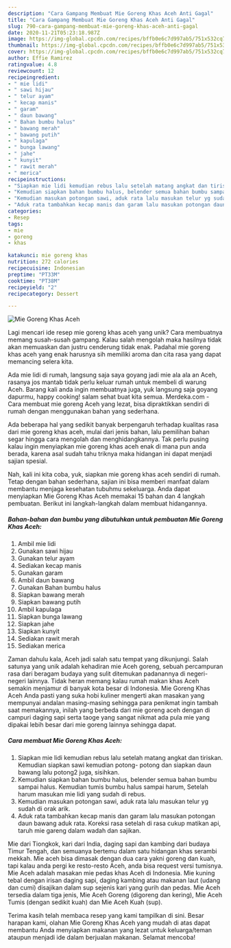 ```yaml
---
description: "Cara Gampang Membuat Mie Goreng Khas Aceh Anti Gagal"
title: "Cara Gampang Membuat Mie Goreng Khas Aceh Anti Gagal"
slug: 790-cara-gampang-membuat-mie-goreng-khas-aceh-anti-gagal
date: 2020-11-21T05:23:18.987Z
image: https://img-global.cpcdn.com/recipes/bffb0e6c7d997ab5/751x532cq70/mie-goreng-khas-aceh-foto-resep-utama.jpg
thumbnail: https://img-global.cpcdn.com/recipes/bffb0e6c7d997ab5/751x532cq70/mie-goreng-khas-aceh-foto-resep-utama.jpg
cover: https://img-global.cpcdn.com/recipes/bffb0e6c7d997ab5/751x532cq70/mie-goreng-khas-aceh-foto-resep-utama.jpg
author: Effie Ramirez
ratingvalue: 4.8
reviewcount: 12
recipeingredient:
- " mie lidi"
- " sawi hijau"
- " telur ayam"
- " kecap manis"
- " garam"
- " daun bawang"
- " Bahan bumbu halus"
- " bawang merah"
- " bawang putih"
- " kapulaga"
- " bunga lawang"
- " jahe"
- " kunyit"
- " rawit merah"
- " merica"
recipeinstructions:
- "Siapkan mie lidi kemudian rebus lalu setelah matang angkat dan tiriskan. Kemudian siapkan sawi kemudian potong- potong dan siapkan daun bawang lalu potong2 juga, sisihkan."
- "Kemudian siapkan bahan bumbu halus, belender semua bahan bumbu sampai halus. Kemudian tumis bumbu halus sampai harum, Setelah harum masukan mie lidi yang sudah di rebus."
- "Kemudian masukan potongan sawi, aduk rata lalu masukan telur yg sudah di orak arik."
- "Aduk rata tambahkan kecap manis dan garam lalu masukan potongan daun bawang aduk rata. Koreksi rasa setelah di rasa cukup matikan api, taruh mie gareng dalam wadah dan sajikan."
categories:
- Resep
tags:
- mie
- goreng
- khas

katakunci: mie goreng khas 
nutrition: 272 calories
recipecuisine: Indonesian
preptime: "PT33M"
cooktime: "PT38M"
recipeyield: "2"
recipecategory: Dessert

---
```



![Mie Goreng Khas Aceh](https://img-global.cpcdn.com/recipes/bffb0e6c7d997ab5/751x532cq70/mie-goreng-khas-aceh-foto-resep-utama.jpg)

Lagi mencari ide resep mie goreng khas aceh yang unik? Cara membuatnya memang susah-susah gampang. Kalau salah mengolah maka hasilnya tidak akan memuaskan dan justru cenderung tidak enak. Padahal mie goreng khas aceh yang enak harusnya sih memiliki aroma dan cita rasa yang dapat memancing selera kita.

Ada mie lidi di rumah, langsung saja saya goyang jadi mie ala ala an Aceh, rasanya jos mantab tidak perlu keluar rumah untuk membeli di warung Aceh. Barang kali anda ingin membuatnya juga, yuk langsung saja goyang dapurmu, happy cooking! salam sehat buat kita semua. Merdeka.com - Cara membuat mie goreng Aceh yang lezat, bisa dipraktikkan sendiri di rumah dengan menggunakan bahan yang sederhana.

Ada beberapa hal yang sedikit banyak berpengaruh terhadap kualitas rasa dari mie goreng khas aceh, mulai dari jenis bahan, lalu pemilihan bahan segar hingga cara mengolah dan menghidangkannya. Tak perlu pusing kalau ingin menyiapkan mie goreng khas aceh enak di mana pun anda berada, karena asal sudah tahu triknya maka hidangan ini dapat menjadi sajian spesial.


Nah, kali ini kita coba, yuk, siapkan mie goreng khas aceh sendiri di rumah. Tetap dengan bahan sederhana, sajian ini bisa memberi manfaat dalam membantu menjaga kesehatan tubuhmu sekeluarga. Anda dapat menyiapkan Mie Goreng Khas Aceh memakai 15 bahan dan 4 langkah pembuatan. Berikut ini langkah-langkah dalam membuat hidangannya.

<!--inarticleads1-->

##### Bahan-bahan dan bumbu yang dibutuhkan untuk pembuatan Mie Goreng Khas Aceh:

1. Ambil  mie lidi
1. Gunakan  sawi hijau
1. Gunakan  telur ayam
1. Sediakan  kecap manis
1. Gunakan  garam
1. Ambil  daun bawang
1. Gunakan  Bahan bumbu halus
1. Siapkan  bawang merah
1. Siapkan  bawang putih
1. Ambil  kapulaga
1. Siapkan  bunga lawang
1. Siapkan  jahe
1. Siapkan  kunyit
1. Sediakan  rawit merah
1. Sediakan  merica


Zaman dahulu kala, Aceh jadi salah satu tempat yang dikunjungi. Salah satunya yang unik adalah kehadiran mie Aceh goreng, sebuah percampuran rasa dari beragam budaya yang sulit ditemukan padanannya di negeri-negeri lainnya. Tidak heran memang kalau rumah makan khas Aceh semakin menjamur di banyak kota besar di Indonesia. Mie Goreng Khas Aceh Anda pasti yang suka hobi kuliner mengerti akan masakan yang mempunyai andalan masing-masing sehingga para penikmat ingin tambah saat memakannya, inilah yang berbeda dari mie goreng aceh dengan di campuri daging sapi serta taoge yang sangat nikmat ada pula mie yang dipakai lebih besar dari mie goreng lainnya sehingga dapat. 

<!--inarticleads2-->

##### Cara membuat Mie Goreng Khas Aceh:

1. Siapkan mie lidi kemudian rebus lalu setelah matang angkat dan tiriskan. Kemudian siapkan sawi kemudian potong- potong dan siapkan daun bawang lalu potong2 juga, sisihkan.
1. Kemudian siapkan bahan bumbu halus, belender semua bahan bumbu sampai halus. Kemudian tumis bumbu halus sampai harum, Setelah harum masukan mie lidi yang sudah di rebus.
1. Kemudian masukan potongan sawi, aduk rata lalu masukan telur yg sudah di orak arik.
1. Aduk rata tambahkan kecap manis dan garam lalu masukan potongan daun bawang aduk rata. Koreksi rasa setelah di rasa cukup matikan api, taruh mie gareng dalam wadah dan sajikan.


Mie dari Tiongkok, kari dari India, daging sapi dan kambing dari budaya Timur Tengah, dan semuanya bertemu dalam satu hidangan khas serambi mekkah. Mie aceh bisa dimasak dengan dua cara yakni goreng dan kuah, tapi kalau anda pergi ke resto-resto Aceh, anda bisa request versi tumisnya. Mie Aceh adalah masakan mie pedas khas Aceh di Indonesia. Mie kuning tebal dengan irisan daging sapi, daging kambing atau makanan laut (udang dan cumi) disajikan dalam sup sejenis kari yang gurih dan pedas. Mie Aceh tersedia dalam tiga jenis, Mie Aceh Goreng (digoreng dan kering), Mie Aceh Tumis (dengan sedikit kuah) dan Mie Aceh Kuah (sup). 

Terima kasih telah membaca resep yang kami tampilkan di sini. Besar harapan kami, olahan Mie Goreng Khas Aceh yang mudah di atas dapat membantu Anda menyiapkan makanan yang lezat untuk keluarga/teman ataupun menjadi ide dalam berjualan makanan. Selamat mencoba!
